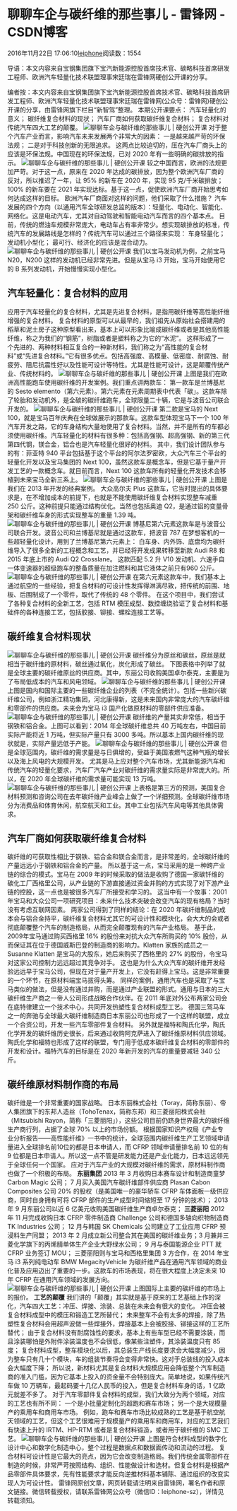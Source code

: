 
# 聊聊车企与碳纤维的那些事儿 - 雷锋网 - CSDN博客


2016年11月22日 17:06:10[leiphone](https://me.csdn.net/leiphone)阅读数：1554


导语：本文内容来自宝钢集团旗下宝汽新能源控股首席技术官、碳略科技首席研发工程师、欧洲汽车轻量化技术联盟理事宋廷瑞在雷锋网硬创公开课的分享。

编者按：本文内容来自宝钢集团旗下宝汽新能源控股首席技术官、碳略科技首席研发工程师、欧洲汽车轻量化技术联盟理事宋廷瑞在雷锋网(公众号：雷锋网)硬创公开课的分享，由雷锋网旗下栏目“新智驾”整理。
本期公开课要点：
汽车轻量化的意义；
碳纤维复合材料的现状；
汽车厂商如何获取碳纤维复合材料；
复合材料对传统汽车四大工艺的颠覆。
![聊聊车企与碳纤维的那些事儿 | 硬创公开课](http://static.leiphone.com/uploads/new/article/740_740/201610/5811632da4001.png?imageMogr2/format/jpg/quality/90)
对于整个汽车产业而言，影响汽车未来发展两个非常大的因素：
一是越来越严苛的环保法规；
二是对于科技创新的无限追求。
这两点比较迫切的，压在汽车厂商头上的应该是环保法规。中国现在的环保法规，已对 2020 年有一些明确的碳排放的指示。
![聊聊车企与碳纤维的那些事儿 | 硬创公开课](http://static.leiphone.com/uploads/new/article/740_740/201610/581163a93db41.png?imageMogr2/format/jpg/quality/90)
较之中国而言，欧洲的法规更加严苛。对于这一点，原来在 2020 年达成的碳排放，因为整个欧洲汽车厂商的反对，所以推迟了一年，让 95% 的新车在 2020 年，实现 95 克/千米碳排放；100% 的新车要在 2021 年实现达标。基于这一点，促使欧洲汽车厂商开始思考如何达成这样的目标。
欧洲汽车厂商面对这样的问题，他们采取了什么措施？
汽车发展的四个方向（以通用汽车全球研发总监的版本）：轻量化、电动化、智能化、网络化。这是电动汽车，尤其对自动驾驶和智能电动汽车而言的四个基本点。
目前，传统的燃油车规模非常庞大，电动车占有率非常少。想实现碳排放的标准，传统汽车的发展路线是怎样的？传统汽车可以通过三个路径来实现：
车身轻量化；
发动机小型化；
最可行、经济化的应该是混合动力。
![聊聊车企与碳纤维的那些事儿 | 硬创公开课](http://static.leiphone.com/uploads/new/article/740_740/201610/5811659da6cdd.png?imageMogr2/format/jpg/quality/90)
我们以宝马发动机为例，之前宝马 N20，N200 这样的发动机已经非常先进。但是从宝马 i3 开始，宝马开始使用它的 B 系列发动机，开始慢慢实现小型化。
## 汽车轻量化：复合材料的应用
应用于汽车轻量化的复合材料，尤其是先进复合材料，是指用碳纤维等高性能纤维增强的复合材料。
复合材料的原型可以从最早的，我们祖先从原始社会搭建用的稻草和泥土房子这种原型看出来，基本上可以形象比喻成碳纤维或者是其他高性能纤维，称之为我们的“钢筋”，树脂或者是塑料称之为它的“水泥”。
这样形成了一个先进的、两种材料相互复合的一种新材料，我们称之为“高性能的复合材料”或“先进复合材料。”它有很多优点。包括高强度、高模量、低密度、耐腐蚀、耐疲劳、阻尼抗震性好以及性能可设计等特性。尤其是性能可设计，这是颠覆传统产业、传统材料的。
![聊聊车企与碳纤维的那些事儿 | 硬创公开课](http://static.leiphone.com/uploads/new/article/740_740/201610/5811679908776.png?imageMogr2/format/jpg/quality/90)
上图是我们在欧洲高性能跑车使用碳纤维的开发案例。我们重点讲两款车：
第一款车是兰博基尼的 Sesto elemento（第六元素）。第六元素在元素周期表中代表「碳」。这款车除了轮胎和发动机外，是全碳的碳纤维跑车，全球限量二十辆，它是与波音公司联合开发的。
![聊聊车企与碳纤维的那些事儿 | 硬创公开课](http://static.leiphone.com/uploads/new/article/740_740/201610/581187382201f.jpg?imageMogr2/format/jpg/quality/90)
第二款是宝马的 Next 100，就是宝马百年庆典在全球做展示的那款车。这款车型体现宝马下一个 100 年汽车开发之路，它的车身结构大量地使用了复合材料。当然，并不是所有的车都必须使用碳纤维。汽车轻量化的材料有很多种：包括高强钢、超高强钢、新的第三代第四代钢，镁合金，铝合也是汽车轻量化很好的材料。
其中，我们设计团队参与的有：菲亚特 940 平台包括基于这个平台的阿尔法罗密欧，大众汽车三个平台的轻量化开发以及宝马集团的 Next 100，虽然这款车是概念车，但是它基于量产开发工艺的一款概念车。就目前而言，Next 100 这款车所有的轻量化开发技术会移植到未来宝马全新三系上。
![聊聊车企与碳纤维的那些事儿 | 硬创公开课](http://static.leiphone.com/uploads/new/article/740_740/201610/58116946c6725.png?imageMogr2/format/jpg/quality/90)
上图是我们在 2013 年开发的经典案例。
大众高尔夫 Plus 这款车，它当时提出的具体要求是，在不增加成本的前提下，也就是不能使用碳纤维复合材料实现整车减重 250 公斤。这种前提只能通过结构优化。当然也包括奥迪 Q2，是通过铝的变量骨架和碳纤维车身的形式实现整车的重量 1.39 吨。
![聊聊车企与碳纤维的那些事儿 | 硬创公开课](http://static.leiphone.com/uploads/new/article/740_740/201610/58116aa32c0e7.jpg?imageMogr2/format/jpg/quality/90)
博基尼第六元素这款车是与波音公司联合开发。波音公司和兰博基尼就是通过这款车，把波音 787 在梦想客机的一些超轻量化设计，用到了兰博基尼第六元素上：
白车身、内外饰、底盘均为碳纤维导入了很多全新的工程概念和工艺，并已经将开发成果转移至新款 Audi R8 和 2015 年底上市的 Audi Q2 Crosslane。 这款匹配 5.2 升 V10 发动机、六速手自一体变速器的超级跑车的整备质量在加注燃料和其它液体之前只有960 公斤。
![聊聊车企与碳纤维的那些事儿 | 硬创公开课](http://static.leiphone.com/uploads/new/article/740_740/201610/58116f14ddaa4.png?imageMogr2/format/jpg/quality/90)
在第六元素这款车中，我们基本上通过航空的一些经验，把复合材料的可设计性发挥得淋漓尽致，把传统的前围、地板、后围制成了一个零件，取代了传统的 48 个零件。
在这个项目中，我们尝试了各种复合材料的全新工艺，包括 RTM 模压成型、数控缠绕验证了复合材料和基础件的各种连接工艺，包括胶接、铆接、螺栓连接工艺等。
## 碳纤维复合材料现状
![聊聊车企与碳纤维的那些事儿 | 硬创公开课](http://static.leiphone.com/uploads/new/article/740_740/201610/581174e2f1c2f.png?imageMogr2/format/jpg/quality/90)
碳纤维分为原丝和碳丝，原丝是就相当于碳纤维的原材料，碳丝通过氧化，炭化形成了碳丝。
下图表格中列举了就是全球主要的碳纤维原丝的供应商。其中，东丽公司收购美国卓尔泰克，主要是为了布局低成本的汽车和风电领域。
![聊聊车企与碳纤维的那些事儿 | 硬创公开课](http://static.leiphone.com/uploads/new/article/740_740/201610/5811753c50cfb.png?imageMogr2/format/jpg/quality/90)
上图是国内和国际主要的一些碳纤维企业的列表（不完全统计）。包括一些新兴碳纤维公司，例如浙江精功集团，河北康得新，这是未来国内非常庞大的汽车碳纤维和零部件的供应商。未来会为宝马 i3 国产化做原材料的零部件供应准备。
![聊聊车企与碳纤维的那些事儿 | 硬创公开课](http://static.leiphone.com/uploads/new/article/740_740/201610/581175f175b1c.png?imageMogr2/format/jpg/quality/90)
碳纤维的产量其实非常低，相当于钢铁和铝合金。上图可以看到：2014 年全球碳纤维总共 40 万吨左右，中国目前实际产能将近 1 万吨，但实际产量只有 3000 多吨。所以基本上国内碳纤维的现状就是，实际产量远低于产能。
![聊聊车企与碳纤维的那些事儿 | 硬创公开课](http://static.leiphone.com/uploads/new/article/740_740/201610/58117693b0fef.png?imageMogr2/format/jpg/quality/90)
但是全球范围内，碳纤维的需求量是与日俱增的，受益于美国液燃气这种气瓶的增长以及海上风电的大规模开发。
尤其是马上应对整个汽车市场，尤其新能源汽车和传统汽车的轻量化要求，汽车厂汽车产业对碳纤维的需求量实际是非常庞大的。所以，在 2020 年全球碳纤维的需求量可能实现 13 万吨。
![聊聊车企与碳纤维的那些事儿 | 硬创公开课](http://static.leiphone.com/uploads/new/article/740_740/201610/581176ee23495.png?imageMogr2/format/jpg/quality/90)
上表格是第三方的预测，美国复合材料预测和咨询公司在去年碳纤维产业峰会上做了一个详细预测。全球碳纤维市场分为消费品和体育休闲，航空航天和工业。其中工业包括汽车风电等其他具体需求。
## 汽车厂商如何获取碳纤维复合材料
碳纤维的可获取性相比于钢铁、铝合金和镁合金而言，是非常差的，全球碳纤维的产量远远小于钢铁和铝合金的产量。
所以基于这一点，宝马采用的是一种跨产业链的综合的模式。宝马在 2009 年的时候采取的做法是收购了德国一家碳钎维的碳化工厂西格里公司，从产业链的下游直接通过资金并购的方式实现了对下游产业链的控股，这一点也是被很多汽车厂所接受和学习的。
这当中有一个故事：2001年宝马和大众公司一项研究项目：未来什么技术突破会改变汽车的现有格局？当时没有考虑互联网因素。
两家公司得到了同样的结论：在 2020 年碳纤维制品的成本会与铝合金持平，碳纤维复合材料尤其它的可设计性和模块化，会大大的会或者彻底颠覆整个汽车的制造格局，从而完全颠覆现有的汽车产业格局。
基于此，2009年宝马通过购买西格里 16% 的股份来对抗大众汽车所购买的 10% 股份，从而保证其在位于德国威斯巴登的制造商的影响力。Klatten 家族的成员之一 Susanne Klatten 是宝马的大股东，她后来购买了西格里的 27% 的股份，令宝马对这家公司控制力远远超过其竞争对手。
这也是为什么大众汽车的碳纤维开发经验远远早于宝马公司，但现在对于量产开发上，它没有赶得上宝马。这是非常重要的一个环节，在原材料端宝马拔得头筹。
同样的案例，通用汽车也是采取了与宝马类似的做法，但是没有通过并购，而是通过产业联盟的形式。通用与日本的三大碳纤维生产商之一帝人公司形成战略合作伙伴。在 2011 年底对外公布两家公司会在底特律建立一个技术中心，共同开发热塑性复合材料成型工艺。
德国三驾马车之一的奔驰与全球最大碳纤维制造商日本东丽公司也形成了一个这样的联盟，成立一个合资公司，开发一些汽车零部件复合材料。
另外就是福特和陶氏化学，陶氏化学开发的碳纤维历史很长，后来通过收购阿克萨进入了碳纤维原材料供应领域。陶氏化学和福特也形成了这样的联盟，专门用于低成本碳纤维复合材料的零部件的开发和设计。福特汽车的目标是在 2020 年新开发的汽车的重量要减轻 340 公斤。
## 碳纤维原材料制作商的布局
碳纤维是一个非常重要的国家战略。
日本东丽株式会社（Toray，简称东丽）、帝人集团旗下的东邦人造丝（TohoTenax，简称东邦）和三菱丽阳株式会社（Mitsubishi Rayon，简称「三菱丽阳」），这些公司目前仍跻身世界最大的碳纤维生产商行列，占据了全球 70% 以上的市场份额。
根据国家知识产权局《产业专业分析报告——高性能纤维》一书中的统计，全球范围内碳纤维生产工艺领域申请量进入全球排名前10位的都是日本申请人，而 CFRP 领域申请量排名前 10 位的有 9 位都是日本申请人。所以这一点不管是研发能力还是产业化能力，日本远远领先于全球任何一个国家。
应对于汽车产业的大规模对碳纤维的需求，原材料制作商也做了一个积极的布局。
**东丽集团**
2013 年 3 月收购日本赛车设计和制造商童梦 Carbon Magic 公司；
7 月买入美国汽车碳纤维部件供应商 Plasan Cabon Composites 公司 20% 的股权（是美国唯一的豪华轿车 CFRP 车体面板一级供应商，同时自身拥有可将 CFRP 部件的生产成型时间缩短至 17 分钟的技术）；
2013 年 9 月东丽公司以近 6 亿美元收购美国碳纤维生产商卓尔泰克；
**三菱丽阳**
2012 年 11 月完成收购日本 CFRP 零件制造商 Challenge 公司和德国多轴向织物制造商 TK Industries 公司；
12 月与韩国 SK Chemicals 公司建立了工业应用 CFRP 预浸料生产同盟；
2013 年 2 月成立新公司整合其在美国的碳纤维业务；3 月兼并三菱化学旗下的丙烯腈单体生产企业大野绿水公司；
9 月与泰国能源企业 PTT 就 CFRP 业务签订 MOU；
三菱丽阳则与宝马和西格里集团 3 方合作，在 2014 年宝马 i3 系列纯电动车 BMW MegacityVehicle 为碳纤维产品在通用汽车领域的商业化普及应用迈出了重要的一步。这款车的市场表现，将在很大程度上决定未来 10 年 CFRP 在通用汽车领域的发展方向。
![聊聊车企与碳纤维的那些事儿 | 硬创公开课](http://static.leiphone.com/uploads/new/article/740_740/201610/5811821a42846.jpg?imageMogr2/format/jpg/quality/90)
上图国际上主要的碳纤维的市场上的报价。
**工艺的颠覆**
我们讲的「颠覆」其实就是基于原来的工艺基础上作的深化，汽车四大工艺：冲压、焊接、涂装、总装在未来会有很大的变化。
冲压会被复合材料成型中的模压和锻造工艺所替代；
未来整车不会有太多的焊接，除了热塑性复合材料会用超声波做一些焊接外，焊接基本上会被胶接、铆接这样的工艺所替代；
由于复合材料没有耐腐蚀性的要求，基本上有些车型已经不需要涂装，而且涂装哪怕是外附件涂装温度也不会很低，像某些注塑件，其涂装温度只有 85 度；
复合材料成型，整车模块化以后，其总装生产线长度要求会大幅度减少，因为整车只有几十个模块，车的组装节奏将会变得非常快。这对于总装线的投入成本会大幅度下降；
所以说，新材料尤其是复合材料大规模应用会降低整个汽车制造商的准入门槛，因为它基本上投入的资金量不会特别庞大。简单地说，如果传统汽车做 10 万辆车，最起码要十几亿人民币的投入，但是复合材料车身的话，1 亿欧元就差不多了。
对于汽车零部件复合材料的成型，我们大致分为两个领域，对应的工艺也有所不同：
一个是小批量定制化的超跑和赛车市场；
另一个是大规模量产的乘用车和商用车市场。
例如，跑车和赛车市场比较成熟的工艺是基于航空航天领域的工艺，但这个工艺很难用于规模量产的乘用车和商用车，对应的工艺我们有快速上升的 IRTM、HP-RTM 或者是复合材料锻造，或者用于碳纤维的 SMC 工艺。
![聊聊车企与碳纤维的那些事儿 | 硬创公开课](http://static.leiphone.com/uploads/new/article/740_740/201610/581179e074509.png?imageMogr2/format/jpg/quality/90)
上图是符合材料成型的数字化设计中心和数字化制造中心，整个过程是数据点和数据面传动和流动的过程。
复合材料可设计性是它最大的亮点，因为它会改变制造格局。我们传统金属零部件在制造的时候，非常严苛按照结构、组织、性能做设计和选材。但复合材料是根据产品零部件具体要求，先有性能要求才能反向逆推材料基本铺陈、通过组织的改变实现人为可设计性。
雷锋网原创文章，网页转载请注明来自雷锋网，署名作者和原文链接。微信转载授权，请联系雷锋网公众号（微信ID：leiphone-sz），详情见转载须知。



